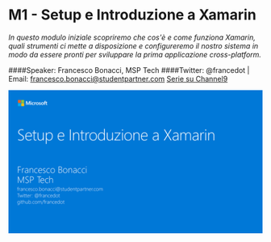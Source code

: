 # M1 - Setup e Introduzione a Xamarin

_In questo modulo iniziale scopriremo che cos'è e come funziona Xamarin, quali strumenti ci mette a disposizione e configureremo il nostro sistema in modo da essere pronti per sviluppare la prima applicazione cross-platform._

####Speaker: Francesco Bonacci, MSP Tech
####Twitter: @francedot | Email: francesco.bonacci@studentpartner.com
[Serie su Channel9](https://channel9.msdn.com/Series/Xamarin-per-principianti/)

<img src="./M1.png" width="800">


